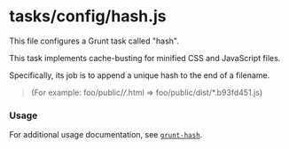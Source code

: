 # tasks/config/hash.js


This file configures a Grunt task called "hash".

This task implements cache-busting for minified CSS and JavaScript files.

Specifically, its job is to append a unique hash to the end of a filename.

> (For example: foo/public/*/*.html => foo/public/dist/*.b93fd451.js)


### Usage

For additional usage documentation, see [`grunt-hash`](https://github.com/jgallen23/grunt-hash/tree/0.5.0#grunt-hash).


<docmeta name="displayName" value="hash.js">
